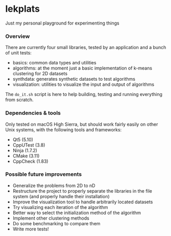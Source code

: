 # lekplats
Just my personal playground for experimenting things

### Overview

There are currently four small libraries, tested by an application and a bunch of unit tests:

* basics: common data types and utilities
* algorithms: at the moment just a basic implementation of k-means clustering for 2D datasets
* synthdata: generates synthetic datasets to test algorithms
* visualization: utilities to visualize the input and output of algorithms

The `do_it.sh` script is here to help building, testing and running everything from scratch.

### Dependencies & tools

Only tested on macOS High Sierra, but should work fairly easily on other Unix systems, with the following tools and frameworks:

* Qt5 (5.10)
* CppUTest (3.8)
* Ninja (1.7.2)
* CMake (3.11)
* CppCheck (1.83)

### Possible future improvements

* Generalize the problems from 2D to nD
* Restructure the project to properly separate the libraries in the file system (and properly handle their installation)
* Improve the visualization tool to handle arbitrarily located datasets
* Try visualizing each iteration of the algorithm
* Better way to select the initialization method of the algorithm
* Implement other clustering methods
* Do some benchmarking to compare them
* Write more tests!
